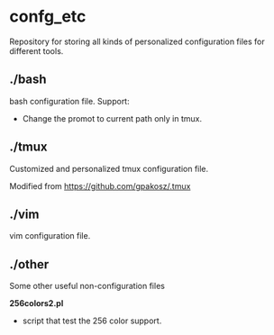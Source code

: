 # confg_etc

Repository for storing all kinds of personalized configuration files for different tools.

## ./bash

bash configuration file. Support:
* Change the promot to current path only in tmux.


## ./tmux

Customized and personalized tmux configuration file.

Modified from https://github.com/gpakosz/.tmux

## ./vim

vim configuration file.

## ./other

Some other useful non-configuration files

**256colors2.pl**
  - script that test the 256 color support.
